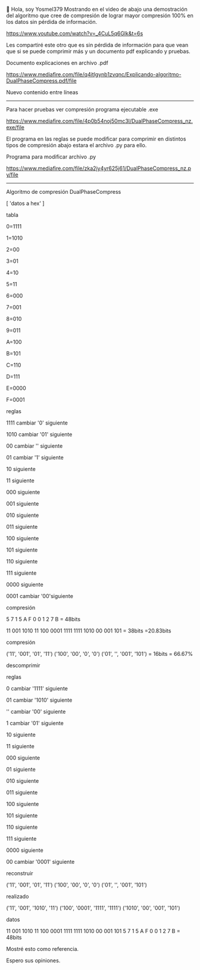  👋 Hola, soy Yosmel379
 Mostrando en el video de abajo una demostración del algoritmo que cree de compresión de lograr mayor compresión 100% en los datos sin pérdida de información.

https://www.youtube.com/watch?v=_4CuL5q6Glk&t=6s


Les compartiré este otro que es sin pérdida de información para que vean que si se puede comprimir más y un documento pdf explicando y pruebas.


  Documento explicaciones en archivo .pdf
  
https://www.mediafire.com/file/q4itlgynb1zvqnc/Explicando-algoritmo-DualPhaseCompress.pdf/file


Nuevo contenido entre líneas

--------------------------------------------------------------------------------------------
Para hacer pruebas ver compresión programa ejecutable .exe

https://www.mediafire.com/file/4p0b54noj50mc3l/DualPhaseCompress_nz.exe/file

El programa en las reglas se puede modificar para comprimir en distintos tipos de compresión abajo estara el archivo .py para ello.



Programa para modificar archivo .py

https://www.mediafire.com/file/zka2jy4yr625j61/DualPhaseCompress_nz.py/file

--------------------------------------------------------------------------------------------


Algoritmo de compresión DualPhaseCompress


[      'datos a hex'      ]

      
tabla

0=1111

1=1010

2=00

3=01

4=10

5=11

6=000

7=001

8=010

9=011

A=100

B=101

C=110

D=111

E=0000

F=0001



reglas

1111 cambiar '0' siguiente

1010 cambiar '01' siguiente

00 cambiar '' siguiente

01 cambiar '1' siguiente

10 siguiente

11 siguiente

000 siguiente

001 siguiente

010 siguiente

011 siguiente

100 siguiente

101 siguiente

110 siguiente

111 siguiente

0000 siguiente

0001 cambiar '00'siguiente


compresión

5    7       1        5   A      F       0       0        1       2     7      B = 48bits

11  001  1010  11  100  0001 1111 1111  1010  00   001  101 = 38bits =20.83bits


compresión

('11', '001', '01', '11') ('100', '00', '0', '0') ('01', '', '001', '101') = 16bits = 66.67%


descomprimir


reglas

0   cambiar '1111' siguiente

01 cambiar '1010' siguiente

''  cambiar '00' siguiente
     
1  cambiar '01' siguiente

10 siguiente

11 siguiente

000 siguiente

01 siguiente

010 siguiente

011 siguiente

100 siguiente

101 siguiente

110 siguiente

111 siguiente

0000 siguiente

00   cambiar '0001' siguiente


reconstruir

('11', '001', '01', '11') ('100', '00', '0', '0') ('01', '', '001', '101')


realizado

('11', '001', '1010', '11') ('100', '0001', '1111', '1111') ('1010', '00', '001', '101')


datos

11  001  1010  11  100  0001 1111 1111 1010 00 001 101
 5    7      1        5    A     F        0       0      1       2   7     B = 48bits 



Mostré esto como referencia.

Espero sus opiniones.



